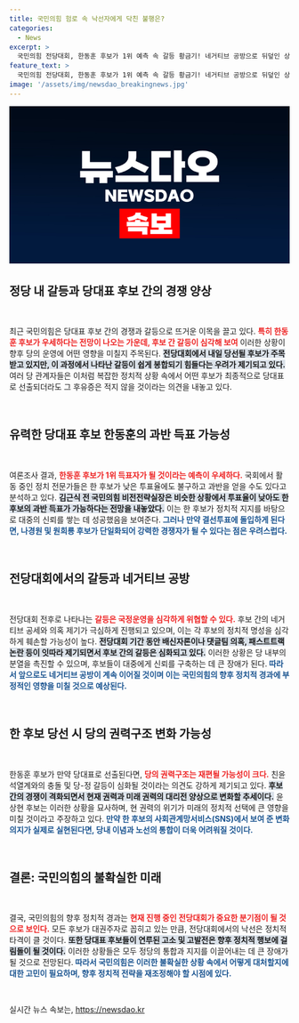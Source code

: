 ```yaml
---
title: 국민의힘 험로 속 낙선자에게 닥친 불행은?
categories:
  - News
excerpt: >
  국민의힘 전당대회, 한동훈 후보가 1위 예측 속 갈등 황금기! 네거티브 공방으로 뒤덮인 상황에서 누가 당의 운명을 이끌까? 정치적 후폭풍이 우려되는 가운데, 대선 후보의 길이 어떻게 바뀔지 주목된다.
feature_text: >
  국민의힘 전당대회, 한동훈 후보가 1위 예측 속 갈등 황금기! 네거티브 공방으로 뒤덮인 상황에서 누가 당의 운명을 이끌까? 정치적 후폭풍이 우려되는 가운데, 대선 후보의 길이 어떻게 바뀔지 주목된다.
image: '/assets/img/newsdao_breakingnews.jpg'
---
```


<p><img src="/assets/img/newsdao_breakingnews.jpg" alt="firstkoreanews 속보" /></p>

<h2 data-ke-size="size26">정당 내 갈등과 당대표 후보 간의 경쟁 양상</h2>

<p data-ke-size="size16">&nbsp;</p>

<p>최근 국민의힘은 당대표 후보 간의 경쟁과 갈등으로 뜨거운 이목을 끌고 있다. <b><span style="color: #ee2323;">특히 한동훈 후보가 우세하다는 전망이 나오는 가운데, 후보 간 갈등이 심각해 보여</span></b> 이러한 상황이 향후 당의 운영에 어떤 영향을 미칠지 주목된다. <b><span style="background-color: #21538527;">전당대회에서 내일 당선될 후보가 주목받고 있지만, 이 과정에서 나타난 갈등이 쉽게 봉합되기 힘들다는 우려가 제기되고 있다.</span></b> 여러 당 관계자들은 이처럼 복잡한 정치적 상황 속에서 어떤 후보가 최종적으로 당대표로 선출되더라도 그 후유증은 적지 않을 것이라는 의견을 내놓고 있다. </p>

<p data-ke-size="size16">&nbsp;</p>

<h2 data-ke-size="size26">유력한 당대표 후보 한동훈의 과반 득표 가능성</h2>

<p data-ke-size="size16">&nbsp;</p>

<p>여론조사 결과, <b><span style="color: #ee2323;">한동훈 후보가 1위 득표자가 될 것이라는 예측이 우세하다.</span></b> 국회에서 활동 중인 정치 전문가들은 한 후보가 낮은 투표율에도 불구하고 과반을 얻을 수도 있다고 분석하고 있다. <b><span style="background-color: #21538527;">김근식 전 국민의힘 비전전략실장은 비슷한 상황에서 투표율이 낮아도 한 후보의 과반 득표가 가능하다는 전망을 내놓았다.</span></b> 이는 한 후보가 정치적 지지를 바탕으로 대중의 신뢰를 쌓는 데 성공했음을 보여준다.<b><span style="color: #1a5490;"> 그러나 만약 결선투표에 돌입하게 된다면, 나경원 및 원희룡 후보가 단일화되어 강력한 경쟁자가 될 수 있다는 점은 우려스럽다.</span></b></p>

<p data-ke-size="size16">&nbsp;</p>

<h2 data-ke-size="size26">전당대회에서의 갈등과 네거티브 공방</h2>

<p data-ke-size="size16">&nbsp;</p>

<p>전당대회 전후로 나타나는 <b><span style="color: #ee2323;">갈등은 국정운영을 심각하게 위협할 수 있다.</span></b> 후보 간의 네거티브 공세와 의혹 제기가 극심하게 진행되고 있으며, 이는 각 후보의 정치적 명성을 심각하게 훼손할 가능성이 높다. <b><span style="background-color: #21538527;">전당대회 기간 동안 배신자론이나 댓글팀 의혹, 패스트트랙 논란 등이 잇따라 제기되면서 후보 간의 갈등은 심화되고 있다.</span></b> 이러한 상황은 당 내부의 분열을 촉진할 수 있으며, 후보들이 대중에게 신뢰를 구축하는 데 큰 장애가 된다.<b><span style="color: #1a5490;"> 따라서 앞으로도 네거티브 공방이 계속 이어질 것이며 이는 국민의힘의 향후 정치적 경과에 부정적인 영향을 미칠 것으로 예상된다.</span></b></p>

<p data-ke-size="size16">&nbsp;</p>

<h2 data-ke-size="size26">한 후보 당선 시 당의 권력구조 변화 가능성</h2>

<p data-ke-size="size16">&nbsp;</p>

<p>한동훈 후보가 만약 당대표로 선출된다면, <b><span style="color: #ee2323;">당의 권력구조는 재편될 가능성이 크다.</span></b> 친윤석열계와의 충돌 및 당-정 갈등이 심화될 것이라는 의견도 강하게 제기되고 있다. <b><span style="background-color: #21538527;">후보 간의 경쟁이 격화되면서 현재 권력과 미래 권력의 대리전 양상으로 변화할 추세이다.</span></b> 윤상현 후보는 이러한 상황을 묘사하며, 현 권력의 위기가 미래의 정치적 선택에 큰 영향을 미칠 것이라고 주장하고 있다.<b><span style="color: #1a5490;"> 만약 한 후보의 사회관계망서비스(SNS)에서 보여 준 변화 의지가 실제로 실현된다면, 당내 이념과 노선의 통합이 더욱 어려워질 것이다.</span></b></p>

<p data-ke-size="size16">&nbsp;</p>

<h2 data-ke-size="size26">결론: 국민의힘의 불확실한 미래</h2>

<p data-ke-size="size16">&nbsp;</p>

<p>결국, 국민의힘의 향후 정치적 경과는 <b><span style="color: #ee2323;">현재 진행 중인 전당대회가 중요한 분기점이 될 것으로 보인다.</span></b> 모든 후보가 대권주자로 꼽히고 있는 만큼, 전당대회에서의 낙선은 정치적 타격이 클 것이다. <b><span style="background-color: #21538527;">또한 당대표 후보들이 연루된 고소 및 고발전은 향후 정치적 행보에 걸림돌이 될 것이다.</span></b> 이러한 상황들은 모두 정당의 통합과 지지를 이끌어내는 데 큰 장애가 될 것으로 전망된다.<b><span style="color: #1a5490;"> 따라서 국민의힘은 이러한 불확실한 상황 속에서 어떻게 대처할지에 대한 고민이 필요하며, 향후 정치적 전략을 재조정해야 할 시점에 있다.</span></b></p>

<p data-ke-size="size16">&nbsp;</p>
실시간 뉴스 속보는, <a href="https://newsdao.kr" rel="dofollow">https://newsdao.kr</a>


